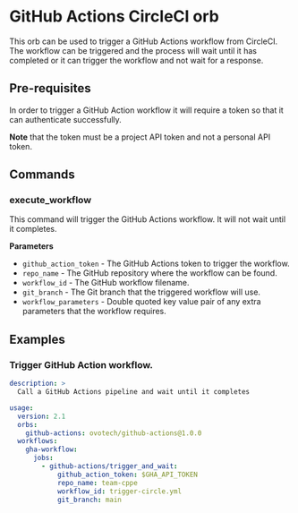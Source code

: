 # GitHub Actions CircleCI orb

This orb can be used to trigger a GitHub Actions workflow from CircleCI.
The workflow can be triggered and the process will wait until it has completed or it can trigger the workflow and not wait for a response.

## Pre-requisites

In order to trigger a GitHub Action workflow it will require a token so that it can authenticate successfully.

**Note** that the token must be a project API token and not a personal API token.

## Commands
### execute_workflow

This command will trigger the GitHub Actions workflow.  It will not wait until it completes.

**Parameters**

- `github_action_token` - The GitHub Actions token to trigger the workflow.
- `repo_name` - The GitHub repository where the workflow can be found.
- `workflow_id` - The GitHub workflow filename.
- `git_branch` - The Git branch that the triggered workflow will use. 
- `workflow_parameters` - Double quoted key value pair of any extra parameters that the workflow requires.

## Examples

### Trigger GitHub Action workflow.

```yaml
description: >
  Call a GitHub Actions pipeline and wait until it completes

usage:
  version: 2.1
  orbs:
    github-actions: ovotech/github-actions@1.0.0
  workflows:
    gha-workflow:
      jobs:
        - github-actions/trigger_and_wait:
            github_action_token: $GHA_API_TOKEN
            repo_name: team-cppe
            workflow_id: trigger-circle.yml
            git_branch: main

```

